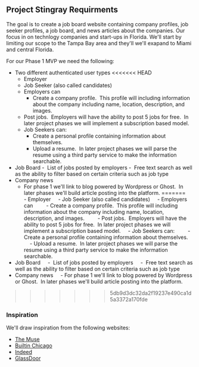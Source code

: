 ## Project Stingray Requirments
The goal is to create a job board website containing company profiles, job seeker profiles, a job board, and news articles about the companies. Our focus in on technlogy companies and start-ups in Florida.  We'll start by limiting our scope to the Tampa Bay area and they'll we'll exapand to Miami and central Florida.


For our Phase 1 MVP we need the following:  
- Two different authenticated user types
<<<<<<< HEAD
    - Employer
    - Job Seeker (also called candidates)
    - Employers can
        - Create a company profile.  This profile will including information about the company including name, location, description, and images.
    - Post jobs.  Employers will have the ability to post 5 jobs for free.  In later project phases we will implement a subscription based model.
    - Job Seekers can:
        - Create a personal profile containing information about themselves.
        - Upload a resume.  In later project phases we will parse the resume using a third party service to make the information searchable.
- Job Board
    -  List of jobs posted by employers 
    -  Free text search as well as the ability to filter based on certain criteria such as job type
- Company news
    - For phase 1 we'll link to blog powered by Wordpress or Ghost.  In later phases we'll build article posting into the platform.
=======
    - Employer
    - Job Seeker (also called candidates)
    - Employers can
        - Create a company profile.  This profile will including information about the company including name, location, description, and images.
        - Post jobs.  Employers will have the ability to post 5 jobs for free.  In later project phases we will implement a subscription based model.
    - Job Seekers can:
        - Create a personal profile containing information about themselves.
        - Upload a resume.  In later project phases we will parse the resume using a third party service to make the information searchable.
- Job Board
    -  List of jobs posted by employers 
    -  Free text search as well as the ability to filter based on certain criteria such as job type
- Company news
    - For phase 1 we'll link to blog powered by Wordpress or Ghost.  In later phases we'll build article posting into the platform.
>>>>>>> 5db9d3dc32da2f19237e490ca1d5a3372a170fde

### Inspiration
We'll draw inspiration from the following websites:  
- [The Muse](https://www.themuse.com/)
- [Builtin Chicago](https://www.builtinchicago.org/)
- [Indeed](https://indeed.com)
- [GlassDoor](https://glassdoor.com)
